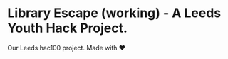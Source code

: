 # Library Escape (working) - A Leeds Youth Hack Project.
Our Leeds hac100 project. Made with :heart:
